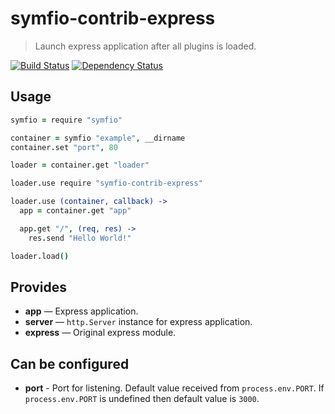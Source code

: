 # symfio-contrib-express

> Launch express application after all plugins is loaded.

[![Build Status](http://teamcity.rithis.com/httpAuth/app/rest/builds/buildType:id:bt8,branch:master/statusIcon?guest=1)](http://teamcity.rithis.com/viewType.html?buildTypeId=bt8&guest=1)
[![Dependency Status](https://gemnasium.com/symfio/symfio-contrib-express.png)](https://gemnasium.com/symfio/symfio-contrib-express)

## Usage

```coffee
symfio = require "symfio"

container = symfio "example", __dirname
container.set "port", 80

loader = container.get "loader"

loader.use require "symfio-contrib-express"

loader.use (container, callback) ->
  app = container.get "app"

  app.get "/", (req, res) ->
    res.send "Hello World!"

loader.load()
```

## Provides

* __app__ — Express application.
* __server__ — `http.Server` instance for express application.
* __express__ — Original express module.

## Can be configured

* __port__ - Port for listening. Default value received from `process.env.PORT`.
  If `process.env.PORT` is undefined then default value is `3000`.
